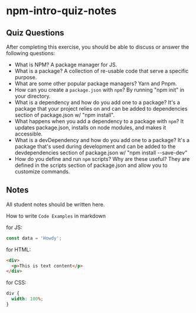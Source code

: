 # npm-intro-quiz-notes

## Quiz Questions

After completing this exercise, you should be able to discuss or answer the following questions:

- What is NPM?
  A package manager for JS.
- What is a package?
  A collection of re-usable code that serve a specific purpose.
- What are some other popular package managers?
  Yarn and Pnpm.
- How can you create a `package.json` with `npm`?
  By running "npm init" in your directory.
- What is a dependency and how do you add one to a package?
  It's a package that your project relies on and can be added to dependencies section of package.json w/ "npm install".
- What happens when you add a dependency to a package with `npm`?
  It updates package.json, installs on node modules, and makes it accessible.
- What is a devDependency and how do you add one to a package?
  It's a package that's used during development and can be added to the devdependencies section of package.json w/ "npm install --save-dev"
- How do you define and run `npm` scripts? Why are these useful?
  They are defined in the scripts section of package.json and allow you to customize commands.

## Notes

All student notes should be written here.

How to write `Code Examples` in markdown

for JS:

```javascript
const data = 'Howdy';
```

for HTML:

```html
<div>
  <p>This is text content</p>
</div>
```

for CSS:

```css
div {
  width: 100%;
}
```

